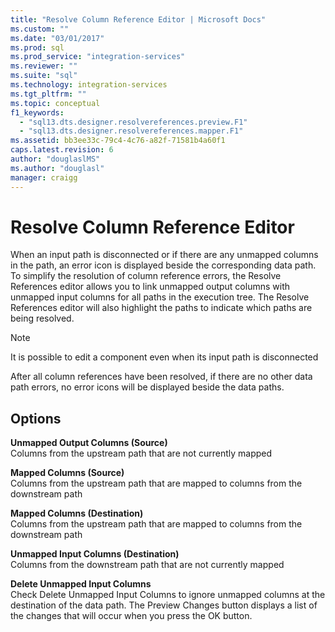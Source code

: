 ```yaml
---
title: "Resolve Column Reference Editor | Microsoft Docs"
ms.custom: ""
ms.date: "03/01/2017"
ms.prod: sql
ms.prod_service: "integration-services"
ms.reviewer: ""
ms.suite: "sql"
ms.technology: integration-services
ms.tgt_pltfrm: ""
ms.topic: conceptual
f1_keywords: 
  - "sql13.dts.designer.resolvereferences.preview.F1"
  - "sql13.dts.designer.resolvereferences.mapper.F1"
ms.assetid: bb3ee33c-79c4-4c76-a82f-71581b4a60f1
caps.latest.revision: 6
author: "douglaslMS"
ms.author: "douglasl"
manager: craigg
---
```

# Resolve Column Reference Editor
  When an input path is disconnected or if there are any unmapped columns in the path, an error icon is displayed beside the corresponding data path. To simplify the resolution of column reference errors, the Resolve References editor allows you to link unmapped output columns with unmapped input columns for all paths in the execution tree. The Resolve References editor will also highlight the paths to indicate which paths are being resolved.  
  
> [!NOTE]  
>  It is possible to edit a component even when its input path is disconnected  
  
 After all column references have been resolved, if there are no other data path errors, no error icons will be displayed beside the data paths.  
  
## Options  
 **Unmapped Output Columns (Source)**    
 Columns from the upstream path that are not currently mapped  
  
**Mapped Columns (Source)**    
 Columns from the upstream path that are mapped to columns from the downstream path  
  
**Mapped Columns (Destination)**    
 Columns from the upstream path that are mapped to columns from the downstream path  
  
**Unmapped Input Columns (Destination)**    
 Columns from the downstream path that are not currently mapped  
  
**Delete Unmapped Input Columns**  
 Check Delete Unmapped Input Columns to ignore unmapped columns at the destination of the data path. The Preview Changes button displays a list of the changes that will occur when you press the OK button.  
  
  
